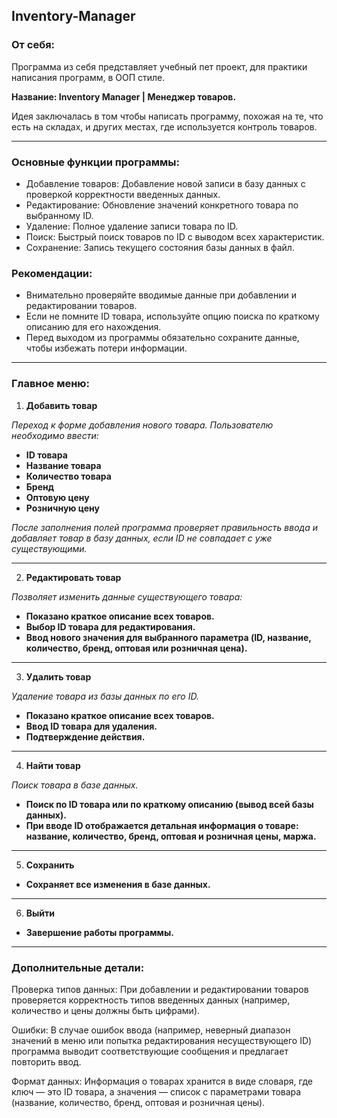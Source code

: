## Inventory-Manager

### От себя:

Программа из себя представляет учебный пет проект, для практики написания программ, в ООП стиле.

**Название: Inventory Manager | Менеджер товаров.**

Идея заключалась в том чтобы написать программу, похожая на те, что есть на складах, и других местах, где используется контроль товаров.

---

### Основные функции программы:

- Добавление товаров: Добавление новой записи в базу данных с проверкой корректности введенных данных.
- Редактирование: Обновление значений конкретного товара по выбранному ID.
- Удаление: Полное удаление записи товара по ID.
- Поиск: Быстрый поиск товаров по ID с выводом всех характеристик.
- Сохранение: Запись текущего состояния базы данных в файл.

### Рекомендации:

- Внимательно проверяйте вводимые данные при добавлении и редактировании товаров.
- Если не помните ID товара, используйте опцию поиска по краткому описанию для его нахождения.
- Перед выходом из программы обязательно сохраните данные, чтобы избежать потери информации.

---

### Главное меню:

1. **Добавить товар**

*Переход к форме добавления нового товара. Пользователю необходимо ввести:*

- **ID товара**
- **Название товара**
- **Количество товара**
- **Бренд**
- **Оптовую цену**
- **Розничную цену**

*После заполнения полей программа проверяет правильность ввода и добавляет товар в базу данных, если ID не совпадает с уже существующими.*

---

2. **Редактировать товар**

*Позволяет изменить данные существующего товара:*

- **Показано краткое описание всех товаров.**
- **Выбор ID товара для редактирования.**
- **Ввод нового значения для выбранного параметра (ID, название, количество, бренд, оптовая или розничная цена).**

---

3. **Удалить товар**

*Удаление товара из базы данных по его ID.*

- **Показано краткое описание всех товаров.**
- **Ввод ID товара для удаления.**
- **Подтверждение действия.**

---

4. **Найти товар**

*Поиск товара в базе данных.*

- **Поиск по ID товара или по краткому описанию (вывод всей базы данных).**
- **При вводе ID отображается детальная информация о товаре: название, количество, бренд, оптовая и розничная цены, маржа.**

---

5. **Сохранить**

- **Сохраняет все изменения в базе данных.**

---

6. **Выйти**

- **Завершение работы программы.**

---

### Дополнительные детали:

Проверка типов данных: При добавлении и редактировании товаров проверяется корректность типов введенных данных (например, количество и цены должны быть цифрами).

Ошибки: В случае ошибок ввода (например, неверный диапазон значений в меню или попытка редактирования несуществующего ID) программа выводит соответствующие сообщения и предлагает повторить ввод.

Формат данных: Информация о товарах хранится в виде словаря, где ключ — это ID товара, а значения — список с параметрами товара (название, количество, бренд, оптовая и розничная цены).
